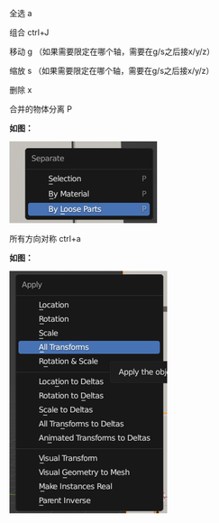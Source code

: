 全选	a

组合	ctrl+J

移动	g  （如果需要限定在哪个轴，需要在g/s之后接x/y/z）

缩放	s  （如果需要限定在哪个轴，需要在g/s之后接x/y/z）

删除	x

合并的物体分离 P

**如图：**

![物体分离](assets/物体分离.png)

所有方向对称	ctrl+a

**如图：**

![所有方向对称](assets/所有方向对称.png)

